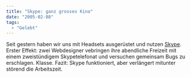 ```yaml
---
title: "Skype: ganz grosses Kino"
date: "2005-02-08"
tags:
  - "Gelebt"
---
```


Seit gestern haben wir uns mit Headsets ausgerüstet und nutzen [Skype](http://www.skype.com/). Erster Effekt: zwei Webdesigner vebringen ihre abendliche Freizeit mit einem zweistündigem Skypetelefonat und versuchen gemeinsam Bugs zu erschlagen. Klasse. Fazit: Skype funktioniert, aber verlängert mitunter störend die Arbeitszeit.
